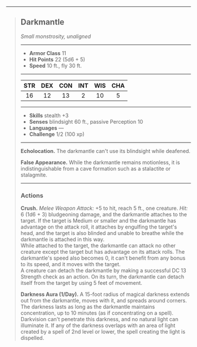 ***
> ## Darkmantle
> *Small monstrosity, unaligned*
> 
> ***
> 
> - **Armor Class** 11
> - **Hit Points** 22 (5d6 + 5)
> - **Speed** 10 ft., fly 30 ft.
> 
> ***
> 
> |STR|DEX|CON|INT|WIS|CHA|
> |:---:|:---:|:---:|:---:|:---:|:---:|
> |16|12|13|2|10|5|
> 
> ***
> 
> - **Skills** stealth +3
> - **Senses** blindsight 60 ft., passive Perception 10
> - **Languages** —
> - **Challenge** 1/2 (100 xp)
> 
> ***
> 
> **Echolocation.** The darkmantle can't use its blindsight while deafened.
> 
> **False Appearance.** While the darkmantle remains motionless, it is indistinguishable from a cave formation such as a stalactite or stalagmite.
> 
> ***
> 
> ### Actions
> **Crush.** *Melee Weapon Attack:* +5 to hit, reach 5 ft., one creature. *Hit:* 6 (1d6 + 3) bludgeoning damage, and the darkmantle attaches to the target. If the target is Medium or smaller and the darkmantle has advantage on the attack roll, it attaches by engulfing the target's head, and the target is also blinded and unable to breathe while the darkmantle is attached in this way.  
> While attached to the target, the darkmantle can attack no other creature except the target but has advantage on its attack rolls. The darkmantle's speed also becomes 0, it can't benefit from any bonus to its speed, and it moves with the target.  
> A creature can detach the darkmantle by making a successful DC 13 Strength check as an action. On its turn, the darkmantle can detach itself from the target by using 5 feet of movement.
> 
> **Darkness Aura (1/Day).** A 15-foot radius of magical darkness extends out from the darkmantle, moves with it, and spreads around corners. The darkness lasts as long as the darkmantle maintains concentration, up to 10 minutes (as if concentrating on a spell). Darkvision can't penetrate this darkness, and no natural light can illuminate it. If any of the darkness overlaps with an area of light created by a spell of 2nd level or lower, the spell creating the light is dispelled.